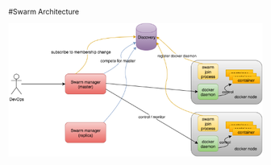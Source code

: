 #Swarm Architecture

![swarm diag](https://github.com/dongluochen/container-notes/blob/master/swarmArchitecture.png)
